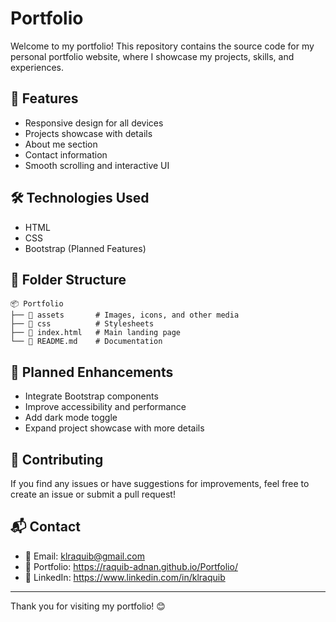 # Portfolio

Welcome to my portfolio! This repository contains the source code for my personal portfolio website, where I showcase my projects, skills, and experiences.

## 🚀 Features
- Responsive design for all devices
- Projects showcase with details
- About me section
- Contact information
- Smooth scrolling and interactive UI

## 🛠 Technologies Used
- HTML
- CSS
- Bootstrap (Planned Features)

## 📂 Folder Structure
```
📦 Portfolio
├── 📁 assets       # Images, icons, and other media
├── 📁 css          # Stylesheets
├── 📄 index.html   # Main landing page
└── 📄 README.md    # Documentation
```

## 📌 Planned Enhancements
- Integrate Bootstrap components
- Improve accessibility and performance
- Add dark mode toggle
- Expand project showcase with more details

## 📢 Contributing
If you find any issues or have suggestions for improvements, feel free to create an issue or submit a pull request!

## 📬 Contact
- 📧 Email: klraquib@gmail.com
- 🔗 Portfolio: https://raquib-adnan.github.io/Portfolio/
- 💼 LinkedIn: https://www.linkedin.com/in/klraquib

---

Thank you for visiting my portfolio! 😊
